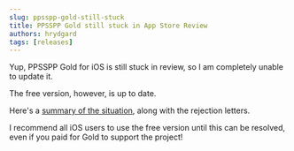 ```yaml
---
slug: ppsspp-gold-still-stuck
title: PPSSPP Gold still stuck in App Store Review
authors: hrydgard
tags: [releases]
---
```


Yup, PPSSPP Gold for iOS is still stuck in review, so I am completely unable to update it.

The free version, however, is up to date.

Here's a [summary of the situation](/blog/), along with the rejection letters.

I recommend all iOS users to use the free version until this can be resolved, even if you paid for Gold to support the project!
